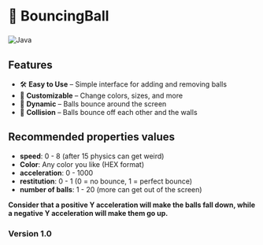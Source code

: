 # 🏐 BouncingBall
###
![Java](https://img.shields.io/badge/built%20with-Java-red)

## Features

- 🛠️ **Easy to Use** – Simple interface for adding and removing balls
- 🎨 **Customizable** – Change colors, sizes, and more
- 🔄 **Dynamic** – Balls bounce around the screen
- 🫸 **Collision** – Balls bounce off each other and the walls

## Recommended properties values

- **speed**: 0 - 8 (after 15 physics can get weird)
- **Color**: Any color you like (HEX format)
- **acceleration**: 0 - 1000
- **restitution**: 0 - 1 (0 = no bounce, 1 = perfect bounce)
- **number of balls**: 1 - 20 (more can get out of the screen)

**Consider that a positive Y acceleration will make the balls fall down, while a negative Y acceleration will make them go up.**

### Version 1.0